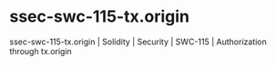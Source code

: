 # ssec-swc-115-tx.origin
ssec-swc-115-tx.origin | Solidity | Security | SWC-115 | Authorization through tx.origin
